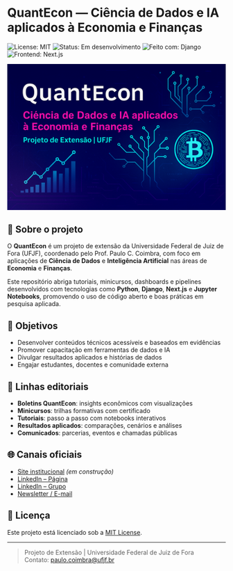 # QuantEcon — Ciência de Dados e IA aplicados à Economia e Finanças

![License: MIT](https://img.shields.io/badge/License-MIT-blue.svg)
![Status: Em desenvolvimento](https://img.shields.io/badge/status-em%20desenvolvimento-yellow)
![Feito com: Django](https://img.shields.io/badge/feito%20com-Django-green)
![Frontend: Next.js](https://img.shields.io/badge/frontend-Next.js-blue)

![Imagem de capa do projeto QuantEcon](assets/capa-quantecon.png)

## 📌 Sobre o projeto

O **QuantEcon** é um projeto de extensão da Universidade Federal de Juiz de Fora (UFJF), coordenado pelo Prof. Paulo C. Coimbra, com foco em aplicações de **Ciência de Dados** e **Inteligência Artificial** nas áreas de **Economia** e **Finanças**.

Este repositório abriga tutoriais, minicursos, dashboards e pipelines desenvolvidos com tecnologias como **Python**, **Django**, **Next.js** e **Jupyter Notebooks**, promovendo o uso de código aberto e boas práticas em pesquisa aplicada.

## 🎯 Objetivos

- Desenvolver conteúdos técnicos acessíveis e baseados em evidências
- Promover capacitação em ferramentas de dados e IA
- Divulgar resultados aplicados e histórias de dados
- Engajar estudantes, docentes e comunidade externa

## 🧠 Linhas editoriais

- **Boletins QuantEcon**: insights econômicos com visualizações
- **Minicursos**: trilhas formativas com certificado
- **Tutoriais**: passo a passo com notebooks interativos
- **Resultados aplicados**: comparações, cenários e análises
- **Comunicados**: parcerias, eventos e chamadas públicas

## 🌐 Canais oficiais

- [Site institucional](https://quantecon.ufjf.br) *(em construção)*
- [LinkedIn – Página](https://linkedin.com/company/quantecon-ufjf)
- [LinkedIn – Grupo](https://linkedin.com/groups/quant-econ-ufjf)
- [Newsletter / E-mail](mailto:extensao_quantecon@ufjf.br)

## 📄 Licença

Este projeto está licenciado sob a [MIT License](LICENSE).

---

> Projeto de Extensão | Universidade Federal de Juiz de Fora  
> Contato: paulo.coimbra@ufjf.br
